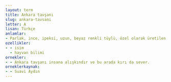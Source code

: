 ```yaml
---
layout: term
title: Ankara tavşanı
slug: ankara-tavsani
letter: A
lisan: Türkçe
anlamlar:
- Parlak, ince, ipeksi, uzun, beyaz renkli tüylü, özel olarak üretilen bir tür tavşan; angora tavşanı
ozellikler:
- - isim
  - hayvan bilimi
ornekler:
- - Ankara tavşanı insana alışkındır ve bu arada kırı da sever.
orneklerkaynak:
- - Suavi Aydın
---
```


